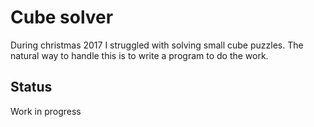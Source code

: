 # Cube solver
During christmas 2017 I struggled with solving small cube puzzles. The natural
way to handle this is to write a program to do the work.

## Status
Work in progress